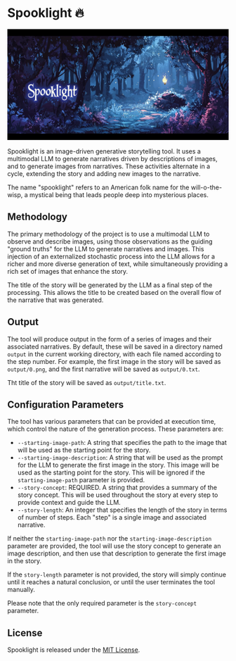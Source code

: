 # Spooklight 🔥

![Spooklight banner](https://raw.githubusercontent.com/btfranklin/spooklight/main/.github/social%20preview/spooklight_social_preview.jpg "Spooklight")

Spooklight is an image-driven generative storytelling tool. It uses a multimodal LLM to generate narratives driven by descriptions of images, and to generate images from narratives. These activities alternate in a cycle, extending the story and adding new images to the narrative.

The name "spooklight" refers to an American folk name for the will-o-the-wisp, a mystical being that leads people deep into mysterious places.

## Methodology

The primary methodology of the project is to use a multimodal LLM to observe and describe images, using those observations as the guiding "ground truths" for the LLM to generate narratives and images. This injection of an externalized stochastic process into the LLM allows for a richer and more diverse generation of text, while simultaneously providing a rich set of images that enhance the story.

The title of the story will be generated by the LLM as a final step of the processing. This allows the title to be created based on the overall flow of the narrative that was generated.

## Output

The tool will produce output in the form of a series of images and their associated narratives. By default, these will be saved in a directory named `output` in the current working directory, with each file named according to the step number. For example, the first image in the story will be saved as `output/0.png`, and the first narrative will be saved as `output/0.txt`.

Tht title of the story will be saved as `output/title.txt`.

## Configuration Parameters

The tool has various parameters that can be provided at execution time, which control the nature of the generation process. These parameters are:

- `--starting-image-path`: A string that specifies the path to the image that will be used as the starting point for the story.
- `--starting-image-description`: A string that will be used as the prompt for the LLM to generate the first image in the story. This image will be used as the starting point for the story. This will be ignored if the `starting-image-path` parameter is provided.
- `--story-concept`: REQUIRED. A string that provides a summary of the story concept. This will be used throughout the story at every step to provide context and guide the LLM.
- `--story-length`: An integer that specifies the length of the story in terms of number of steps. Each "step" is a single image and associated narrative.

If neither the `starting-image-path` nor the `starting-image-description` parameter are provided, the tool will use the story concept to generate an image description, and then use that description to generate the first image in the story.

If the `story-length` parameter is not provided, the story will simply continue until it reaches a natural conclusion, or until the user terminates the tool manually.

Please note that the only required parameter is the `story-concept` parameter.

## License

Spooklight is released under the [MIT License](LICENSE).
